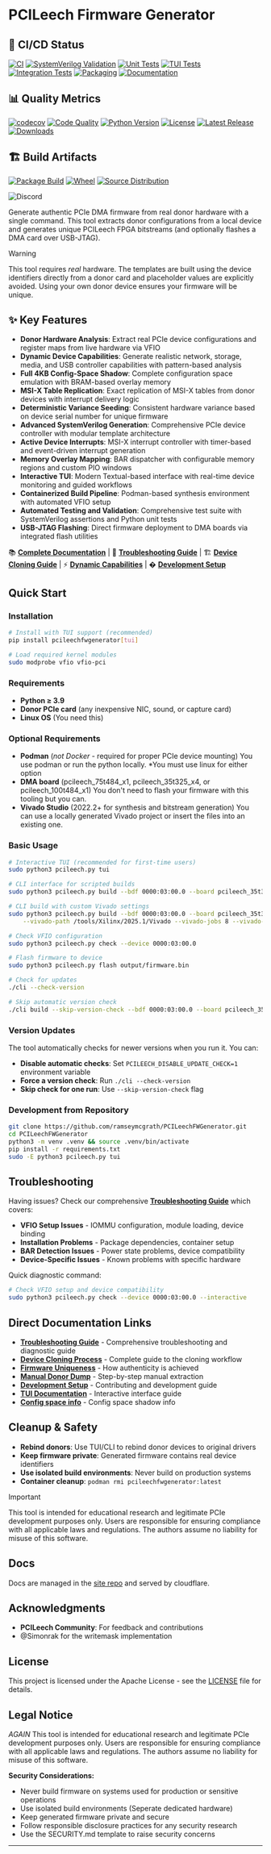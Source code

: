 # PCILeech Firmware Generator

## 🔄 CI/CD Status

[![CI](https://github.com/ramseymcgrath/PCILeechFWGenerator/workflows/CI/badge.svg?branch=main)](https://github.com/ramseymcgrath/PCILeechFWGenerator/actions/workflows/ci.yml)
[![SystemVerilog Validation](https://img.shields.io/badge/SystemVerilog-passing-brightgreen)](https://github.com/ramseymcgrath/PCILeechFWGenerator/actions/workflows/ci.yml)
[![Unit Tests](https://img.shields.io/badge/Unit%20Tests-passing-brightgreen)](https://github.com/ramseymcgrath/PCILeechFWGenerator/actions/workflows/ci.yml)
[![TUI Tests](https://img.shields.io/badge/TUI%20Tests-passing-brightgreen)](https://github.com/ramseymcgrath/PCILeechFWGenerator/actions/workflows/ci.yml)
[![Integration Tests](https://img.shields.io/badge/Integration%20Tests-passing-brightgreen)](https://github.com/ramseymcgrath/PCILeechFWGenerator/actions/workflows/ci.yml)
[![Packaging](https://img.shields.io/badge/Packaging-passing-brightgreen)](https://github.com/ramseymcgrath/PCILeechFWGenerator/actions/workflows/ci.yml)
[![Documentation](https://img.shields.io/badge/Documentation-passing-brightgreen)](https://github.com/ramseymcgrath/PCILeechFWGenerator/actions/workflows/ci.yml)

## 📊 Quality Metrics

[![codecov](https://codecov.io/gh/ramseymcgrath/PCILeechFWGenerator/graph/badge.svg?token=JVX3C1WL86)](https://codecov.io/gh/ramseymcgrath/PCILeechFWGenerator)
[![Code Quality](https://img.shields.io/badge/code%20quality-A-brightgreen)](https://github.com/ramseymcgrath/PCILeechFWGenerator/actions)
[![Python Version](https://img.shields.io/badge/python-3.8%2B-blue)](https://github.com/ramseymcgrath/PCILeechFWGenerator)
[![License](https://img.shields.io/badge/license-MIT-green)](LICENSE.txt)
[![Latest Release](https://img.shields.io/github/v/release/ramseymcgrath/PCILeechFWGenerator?include_prereleases)](https://github.com/ramseymcgrath/PCILeechFWGenerator/releases)
[![Downloads](https://img.shields.io/github/downloads/ramseymcgrath/PCILeechFWGenerator/total)](https://github.com/ramseymcgrath/PCILeechFWGenerator/releases)

## 🏗️ Build Artifacts

[![Package Build](https://img.shields.io/badge/packages-available-brightgreen)](https://github.com/ramseymcgrath/PCILeechFWGenerator/actions/workflows/ci.yml)
[![Wheel](https://img.shields.io/badge/wheel-✓-green)](https://github.com/ramseymcgrath/PCILeechFWGenerator/actions/workflows/ci.yml)
[![Source Distribution](https://img.shields.io/badge/sdist-✓-green)](https://github.com/ramseymcgrath/PCILeechFWGenerator/actions/workflows/ci.yml)

![Discord](https://dcbadge.limes.pink/api/shield/429866199833247744)

Generate authentic PCIe DMA firmware from real donor hardware with a single command. This tool extracts donor configurations from a local device and generates unique PCILeech FPGA bitstreams (and optionally flashes a DMA card over USB-JTAG).

> [!WARNING]
> This tool requires *real* hardware. The templates are built using the device identifiers directly from a donor card and placeholder values are explicitly avoided. Using your own donor device ensures your firmware will be unique.

## ✨ Key Features

- **Donor Hardware Analysis**: Extract real PCIe device configurations and register maps from live hardware via VFIO
- **Dynamic Device Capabilities**: Generate realistic network, storage, media, and USB controller capabilities with pattern-based analysis
- **Full 4KB Config-Space Shadow**: Complete configuration space emulation with BRAM-based overlay memory
- **MSI-X Table Replication**: Exact replication of MSI-X tables from donor devices with interrupt delivery logic
- **Deterministic Variance Seeding**: Consistent hardware variance based on device serial number for unique firmware
- **Advanced SystemVerilog Generation**: Comprehensive PCIe device controller with modular template architecture
- **Active Device Interrupts**: MSI-X interrupt controller with timer-based and event-driven interrupt generation
- **Memory Overlay Mapping**: BAR dispatcher with configurable memory regions and custom PIO windows
- **Interactive TUI**: Modern Textual-based interface with real-time device monitoring and guided workflows
- **Containerized Build Pipeline**: Podman-based synthesis environment with automated VFIO setup
- **Automated Testing and Validation**: Comprehensive test suite with SystemVerilog assertions and Python unit tests
- **USB-JTAG Flashing**: Direct firmware deployment to DMA boards via integrated flash utilities

📚 **[Complete Documentation](https://pcileechfwgenerator.ramseymcgrath.com)** | 🔧 **[Troubleshooting Guide](https://pcileechfwgenerator.ramseymcgrath.com/troubleshooting)** | 🏗️ **[Device Cloning Guide](https://pcileechfwgenerator.ramseymcgrath.com/device-cloning)** | ⚡ **[Dynamic Capabilities](https://pcileechfwgenerator.ramseymcgrath.com/dynamic-device-capabilities)** | �️ **[Development Setup](https://pcileechfwgenerator.ramseymcgrath.com/development)**

## Quick Start

### Installation

```bash
# Install with TUI support (recommended)
pip install pcileechfwgenerator[tui]

# Load required kernel modules
sudo modprobe vfio vfio-pci
```

### Requirements

- **Python ≥ 3.9**
- **Donor PCIe card** (any inexpensive NIC, sound, or capture card)
- **Linux OS** (You need this)

### Optional Requirements

- **Podman** (_not Docker_ - required for proper PCIe device mounting) You use podman or run the python locally. *You must use linux for either option
- **DMA board** (pcileech_75t484_x1, pcileech_35t325_x4, or pcileech_100t484_x1) You don't need to flash your firmware with this tooling but you can.
- **Vivado Studio** (2022.2+ for synthesis and bitstream generation) You can use a locally generated Vivado project or insert the files into an existing one.


### Basic Usage

```bash
# Interactive TUI (recommended for first-time users)
sudo python3 pcileech.py tui

# CLI interface for scripted builds
sudo python3 pcileech.py build --bdf 0000:03:00.0 --board pcileech_35t325_x1

# CLI build with custom Vivado settings
sudo python3 pcileech.py build --bdf 0000:03:00.0 --board pcileech_35t325_x1 \
    --vivado-path /tools/Xilinx/2025.1/Vivado --vivado-jobs 8 --vivado-timeout 7200

# Check VFIO configuration
sudo python3 pcileech.py check --device 0000:03:00.0

# Flash firmware to device
sudo python3 pcileech.py flash output/firmware.bin

# Check for updates
./cli --check-version

# Skip automatic version check
./cli build --skip-version-check --bdf 0000:03:00.0 --board pcileech_35t325_x1
```

### Version Updates

The tool automatically checks for newer versions when you run it. You can:
- **Disable automatic checks**: Set `PCILEECH_DISABLE_UPDATE_CHECK=1` environment variable
- **Force a version check**: Run `./cli --check-version`
- **Skip check for one run**: Use `--skip-version-check` flag


### Development from Repository

```bash
git clone https://github.com/ramseymcgrath/PCILeechFWGenerator.git
cd PCILeechFWGenerator
python3 -m venv .venv && source .venv/bin/activate
pip install -r requirements.txt
sudo -E python3 pcileech.py tui
```

## Troubleshooting

Having issues? Check our comprehensive **[Troubleshooting Guide](https://pcileechfwgenerator.ramseymcgrath.com/troubleshooting)** which covers:

- **VFIO Setup Issues** - IOMMU configuration, module loading, device binding
- **Installation Problems** - Package dependencies, container setup
- **BAR Detection Issues** - Power state problems, device compatibility  
- **Device-Specific Issues** - Known problems with specific hardware

Quick diagnostic command:
```bash
# Check VFIO setup and device compatibility
sudo python3 pcileech.py check --device 0000:03:00.0 --interactive
``` 

## Direct Documentation Links

- **[Troubleshooting Guide](https://pcileechfwgenerator.ramseymcgrath.com/troubleshooting)** - Comprehensive troubleshooting and diagnostic guide
- **[Device Cloning Process](https://pcileechfwgenerator.ramseymcgrath.com/device-cloning)** - Complete guide to the cloning workflow
- **[Firmware Uniqueness](https://pcileechfwgenerator.ramseymcgrath.com/firmware-uniqueness)** - How authenticity is achieved
- **[Manual Donor Dump](https://pcileechfwgenerator.ramseymcgrath.com/manual-donor-dump)** - Step-by-step manual extraction
- **[Development Setup](https://pcileechfwgenerator.ramseymcgrath.com/development)** - Contributing and development guide
- **[TUI Documentation](https://pcileechfwgenerator.ramseymcgrath.com/tui-readme)** - Interactive interface guide
- **[Config space info](https://pcileechfwgenerator.ramseymcgrath.com/config-space-shadow)** - Config space shadow info

## Cleanup & Safety

- **Rebind donors**: Use TUI/CLI to rebind donor devices to original drivers
- **Keep firmware private**: Generated firmware contains real device identifiers
- **Use isolated build environments**: Never build on production systems
- **Container cleanup**: `podman rmi pcileechfwgenerator:latest`

> [!IMPORTANT]
> This tool is intended for educational research and legitimate PCIe development purposes only. Users are responsible for ensuring compliance with all applicable laws and regulations. The authors assume no liability for misuse of this software.

## Docs

Docs are managed in the [site repo](github.com/ramseymcgrath/pcileechfwgenerator-site) and served by cloudflare.

## Acknowledgments

- **PCILeech Community**: For feedback and contributions
- @Simonrak for the writemask implementation

## License

This project is licensed under the Apache License - see the [LICENSE](LICENSE) file for details.

## Legal Notice

*AGAIN* This tool is intended for educational research and legitimate PCIe development purposes only. Users are responsible for ensuring compliance with all applicable laws and regulations. The authors assume no liability for misuse of this software.

**Security Considerations:**

- Never build firmware on systems used for production or sensitive operations
- Use isolated build environments (Seperate dedicated hardware)
- Keep generated firmware private and secure
- Follow responsible disclosure practices for any security research
- Use the SECURITY.md template to raise security concerns

---
